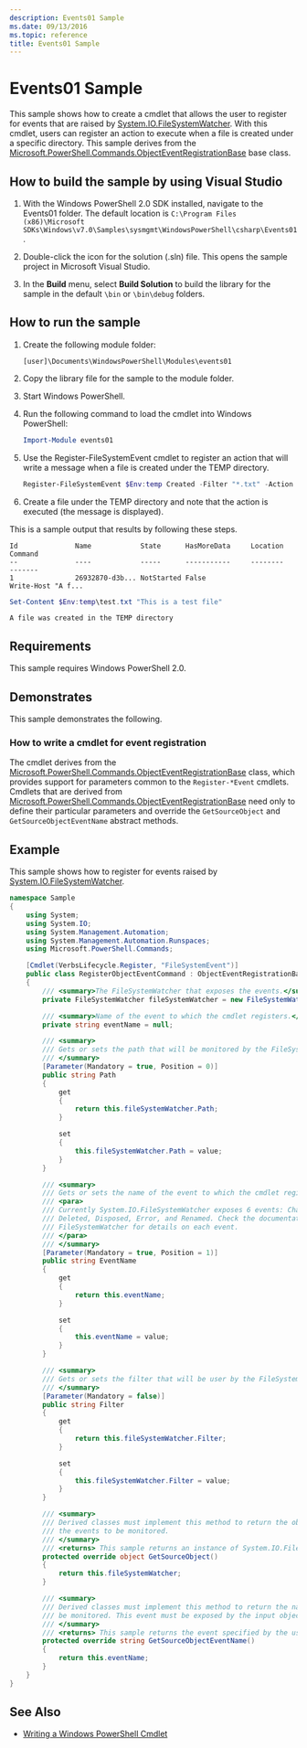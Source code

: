 ```yaml
---
description: Events01 Sample
ms.date: 09/13/2016
ms.topic: reference
title: Events01 Sample
---
```

# Events01 Sample

This sample shows how to create a cmdlet that allows the user to register for events that are raised
by [System.IO.FileSystemWatcher](/dotnet/api/System.IO.FileSystemWatcher). With this cmdlet, users
can register an action to execute when a file is created under a specific directory. This sample
derives from the [Microsoft.PowerShell.Commands.ObjectEventRegistrationBase][1] base class.

## How to build the sample by using Visual Studio

1. With the Windows PowerShell 2.0 SDK installed, navigate to the Events01 folder. The default
   location is
   `C:\Program Files (x86)\Microsoft SDKs\Windows\v7.0\Samples\sysmgmt\WindowsPowerShell\csharp\Events01`.

1. Double-click the icon for the solution (.sln) file. This opens the sample project in Microsoft
   Visual Studio.

1. In the **Build** menu, select **Build Solution** to build the library for the sample in the
   default `\bin` or `\bin\debug` folders.

## How to run the sample

1. Create the following module folder:

    `[user]\Documents\WindowsPowerShell\Modules\events01`

1. Copy the library file for the sample to the module folder.

1. Start Windows PowerShell.

1. Run the following command to load the cmdlet into Windows PowerShell:

    ```powershell
    Import-Module events01
    ```

1. Use the Register-FileSystemEvent cmdlet to register an action that will write a message when a
   file is created under the TEMP directory.

    ```powershell
    Register-FileSystemEvent $Env:temp Created -Filter "*.txt" -Action { Write-Host "A file was created in the TEMP directory" }
    ```

1. Create a file under the TEMP directory and note that the action is executed (the message is
   displayed).

This is a sample output that results by following these steps.

```output
Id              Name            State      HasMoreData     Location             Command
--              ----            -----      -----------     --------             -------
1               26932870-d3b... NotStarted False                                 Write-Host "A f...

```

```powershell
Set-Content $Env:temp\test.txt "This is a test file"
```

```output
A file was created in the TEMP directory
```

## Requirements

This sample requires Windows PowerShell 2.0.

## Demonstrates

This sample demonstrates the following.

### How to write a cmdlet for event registration

The cmdlet derives from the [Microsoft.PowerShell.Commands.ObjectEventRegistrationBase][1] class,
which provides support for parameters common to the `Register-*Event` cmdlets. Cmdlets that are
derived from [Microsoft.PowerShell.Commands.ObjectEventRegistrationBase][1] need only to define
their particular parameters and override the `GetSourceObject` and `GetSourceObjectEventName`
abstract methods.

## Example

This sample shows how to register for events raised by
[System.IO.FileSystemWatcher](/dotnet/api/System.IO.FileSystemWatcher).

```csharp
namespace Sample
{
    using System;
    using System.IO;
    using System.Management.Automation;
    using System.Management.Automation.Runspaces;
    using Microsoft.PowerShell.Commands;

    [Cmdlet(VerbsLifecycle.Register, "FileSystemEvent")]
    public class RegisterObjectEventCommand : ObjectEventRegistrationBase
    {
        /// <summary>The FileSystemWatcher that exposes the events.</summary>
        private FileSystemWatcher fileSystemWatcher = new FileSystemWatcher();

        /// <summary>Name of the event to which the cmdlet registers.</summary>
        private string eventName = null;

        /// <summary>
        /// Gets or sets the path that will be monitored by the FileSystemWatcher.
        /// </summary>
        [Parameter(Mandatory = true, Position = 0)]
        public string Path
        {
            get
            {
                return this.fileSystemWatcher.Path;
            }

            set
            {
                this.fileSystemWatcher.Path = value;
            }
        }

        /// <summary>
        /// Gets or sets the name of the event to which the cmdlet registers.
        /// <para>
        /// Currently System.IO.FileSystemWatcher exposes 6 events: Changed, Created,
        /// Deleted, Disposed, Error, and Renamed. Check the documentation of
        /// FileSystemWatcher for details on each event.
        /// </para>
        /// </summary>
        [Parameter(Mandatory = true, Position = 1)]
        public string EventName
        {
            get
            {
                return this.eventName;
            }

            set
            {
                this.eventName = value;
            }
        }

        /// <summary>
        /// Gets or sets the filter that will be user by the FileSystemWatcher.
        /// </summary>
        [Parameter(Mandatory = false)]
        public string Filter
        {
            get
            {
                return this.fileSystemWatcher.Filter;
            }

            set
            {
                this.fileSystemWatcher.Filter = value;
            }
        }

        /// <summary>
        /// Derived classes must implement this method to return the object that generates
        /// the events to be monitored.
        /// </summary>
        /// <returns> This sample returns an instance of System.IO.FileSystemWatcher</returns>
        protected override object GetSourceObject()
        {
            return this.fileSystemWatcher;
        }

        /// <summary>
        /// Derived classes must implement this method to return the name of the event to
        /// be monitored. This event must be exposed by the input object.
        /// </summary>
        /// <returns> This sample returns the event specified by the user with the -EventName parameter.</returns>
        protected override string GetSourceObjectEventName()
        {
            return this.eventName;
        }
    }
}
```

## See Also

- [Writing a Windows PowerShell Cmdlet](writing-a-windows-powershell-cmdlet.md)

[1]: /dotnet/api/Microsoft.PowerShell.Commands.ObjectEventRegistrationBase
